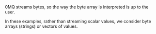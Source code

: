 0MQ streams bytes, so the way the byte array is interpreted is up to the user.

In these examples, rather than streaming scalar values, we consider byte arrays
(strings) or vectors of values.

